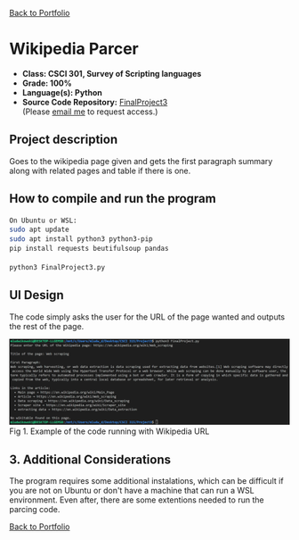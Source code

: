 [Back to Portfolio](./)

Wikipedia Parcer
===============

-   **Class: CSCI 301, Survey of Scripting languages** 
-   **Grade: 100%** 
-   **Language(s): Python** 
-   **Source Code Repository:** [FinalProject3](FinalProject3)  
    (Please [email me](mailto:MRLudwikowski@csustudent.net?subject=GitHub%20Access) to request access.)

## Project description

Goes to the wikipedia page given and gets the first paragraph summary along with related pages and table if there is one. 

## How to compile and run the program

```bash
On Ubuntu or WSL: 
sudo apt update
sudo apt install python3 python3-pip
pip install requests beutifulsoup pandas

python3 FinalProject3.py
```

## UI Design

The code simply asks the user for the URL of the page wanted and outputs the rest of the page.

![screenshot](images/Project3.png)  
Fig 1. Example of the code running with Wikipedia URL

## 3. Additional Considerations

The program requires some additional instalations, which can be difficult if you are not on Ubuntu or don't have a machine that can run a WSL environment. Even after, there are some extentions needed to run the parcing code. 

[Back to Portfolio](./)

